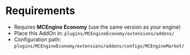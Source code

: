 # Requirements

- Requires **MCEngine Economy** (use the same version as your engine)
- Place this AddOn in: `plugins/MCEngineEconomy/extensions/addons/`
- Configuration path: `plugins/MCEngineEconomy/extensions/addons/configs/MCEngineMarket/`

